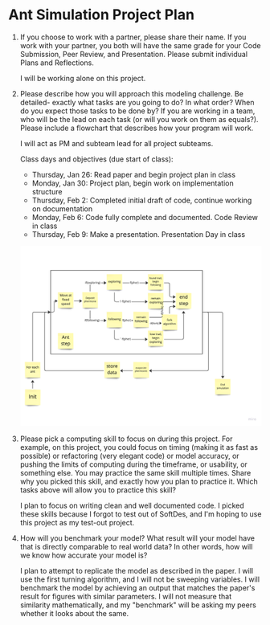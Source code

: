 # Ant Simulation Project Plan

1. If you choose to work with a partner, please share their name. If you work with your partner, you both will have the same grade for your Code Submission, Peer Review, and Presentation. Please submit individual Plans and Reflections.

    I will be working alone on this project.

1. Please describe how you will approach this modeling challenge. Be detailed- exactly what tasks are you going to do? In what order? When do you expect those tasks to be done by? If you are working in a team, who will be the lead on each task (or will you work on them as equals?). Please include a flowchart that describes how your program will work.

    I will act as PM and subteam lead for all project subteams.

    Class days and objectives (due start of class):
    - Thursday, Jan 26: Read paper and begin project plan in class
    - Monday, Jan 30: Project plan, begin work on implementation structure
    - Thursday, Feb 2: Completed initial draft of code, continue working on documentation
    - Monday, Feb 6: Code fully complete and documented. Code Review in class
    - Thursday, Feb 9: Make a presentation. Presentation Day in class

    ![Flowchart](/SciComp%20Ants%20Flow%20Chart%20-%20Ant%20Flow%20Diagram.jpg)

1. Please pick a computing skill to focus on during this project. For example, on this project, you could focus on timing (making it as fast as possible) or refactoring (very elegant code) or model accuracy, or pushing the limits of computing during the timeframe, or usability, or something else. You may practice the same skill multiple times. Share why you picked this skill, and exactly how you plan to practice it. Which tasks above will allow you to practice this skill?

    I plan to focus on writing clean and well documented code. I picked these skills because I forgot to test out of SoftDes, and I'm hoping to use this project as my test-out project.

1. How will you benchmark your model? What result will your model have that is directly comparable to real world data? In other words, how will we know how accurate your model is?

    I plan to attempt to replicate the model as described in the paper. I will use the first turning algorithm, and I will not be sweeping variables. I will benchmark the model by achieving an output that matches the paper's result for figures with similar parameters. I will not measure that similarity mathematically, and my "benchmark" will be asking my peers whether it looks about the same. 